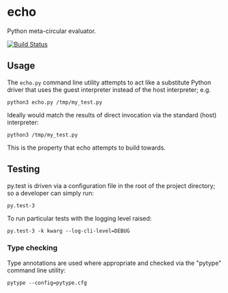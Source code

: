 # echo

Python meta-circular evaluator.

[![Build Status](https://travis-ci.com/cdleary/echo.svg?branch=master)](https://travis-ci.com/cdleary/echo)

## Usage

The `echo.py` command line utility attempts to act like a substitute Python
driver that uses the guest interpreter instead of the host interpreter; e.g.

```
python3 echo.py /tmp/my_test.py
```

Ideally would match the results of direct invocation via the standard (host)
interpreter:

```
python3 /tmp/my_test.py
```

This is the property that echo attempts to build towards.

## Testing

py.test is driven via a configuration file in the root of the project
directory; so a developer can simply run:

```
py.test-3
```

To run particular tests with the logging level raised:

```
py.test-3 -k kwarg --log-cli-level=DEBUG
```

### Type checking

Type annotations are used where appropriate and checked via the "pytype"
command line utility:

```
pytype --config=pytype.cfg 
```
